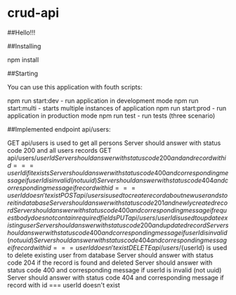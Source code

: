 # crud-api

##Hello!!! 

##Installing

npm install


##Starting

You can use this application with fouth scripts:

npm run start:dev - run application in development mode
npm run start:multi - starts multiple instances of application
npm run start:prod - run application in production mode
npm run test - run tests (three scenario)


##Implemented endpoint api/users:

GET api/users is used to get all persons
Server should answer with status code 200 and all users records
GET api/users/${userId}
Server should answer with status code 200 and and record with id === userId if it exists
Server should answer with status code 400 and corresponding message if userId is invalid (not uuid)
Server should answer with status code 404 and corresponding message if record with id === userId doesn't exist
POST api/users is used to create record about new user and store it in database
Server should answer with status code 201 and newly created record
Server should answer with status code 400 and corresponding message if request body does not contain required fields
PUT api/users/{userId} is used to update existing user
Server should answer with status code 200 and updated record
Server should answer with status code 400 and corresponding message if userId is invalid (not uuid)
Server should answer with status code 404 and corresponding message if record with id === userId doesn't exist
DELETE api/users/${userId} is used to delete existing user from database
Server should answer with status code 204 if the record is found and deleted
Server should answer with status code 400 and corresponding message if userId is invalid (not uuid)
Server should answer with status code 404 and corresponding message if record with id === userId doesn't exist
